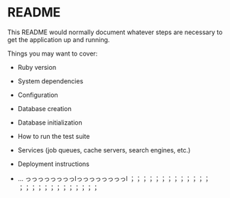 # README

This README would normally document whatever steps are necessary to get the
application up and running.

Things you may want to cover:

* Ruby version

* System dependencies

* Configuration

* Database creation

* Database initialization

* How to run the test suite

* Services (job queues, cache servers, search engines, etc.)

* Deployment instructions

* ...
っっっっっっっっlっっっっっっっっl
；；；；；；；；；；；；；
；；；；；；；；；；；；；